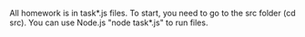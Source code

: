 All homework is in task*.js files.
To start, you need to go to the src folder (cd src).
You can use Node.js "node task*.js" to run files.
